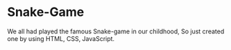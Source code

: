 # Snake-Game
We all had played the famous Snake-game in our childhood, So just created one by using HTML, CSS, JavaScript.
